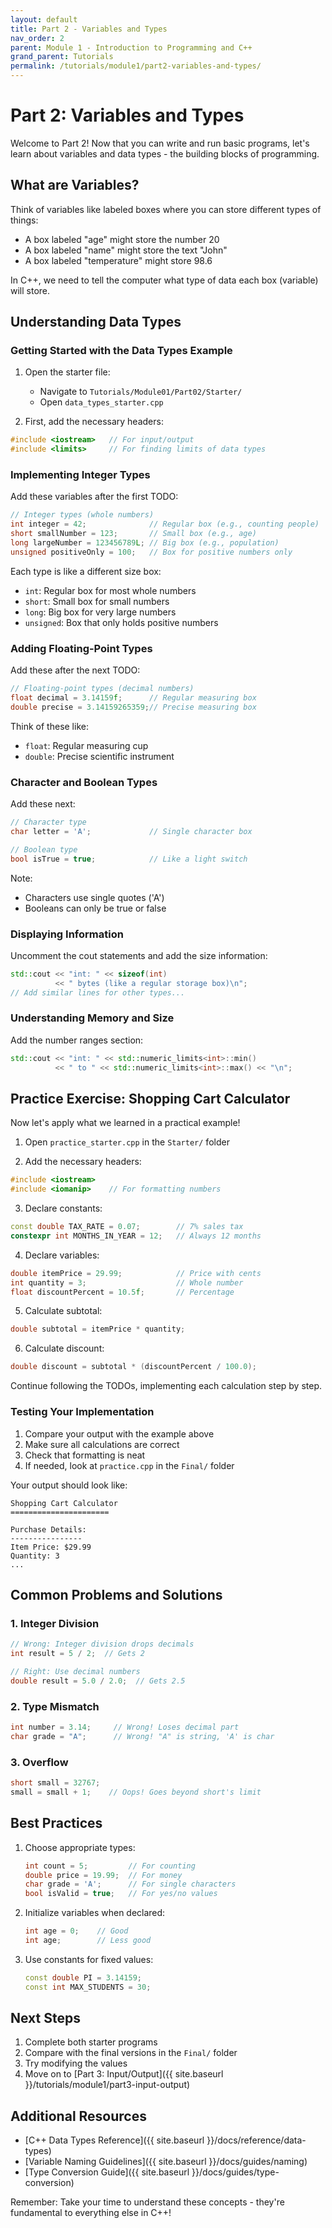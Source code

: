 ```yaml
---
layout: default
title: Part 2 - Variables and Types
nav_order: 2
parent: Module 1 - Introduction to Programming and C++
grand_parent: Tutorials
permalink: /tutorials/module1/part2-variables-and-types/
---
```


# Part 2: Variables and Types

Welcome to Part 2! Now that you can write and run basic programs, let's learn about variables and data types - the building blocks of programming.

## What are Variables?

Think of variables like labeled boxes where you can store different types of things:
- A box labeled "age" might store the number 20
- A box labeled "name" might store the text "John"
- A box labeled "temperature" might store 98.6

In C++, we need to tell the computer what type of data each box (variable) will store.

## Understanding Data Types

### Getting Started with the Data Types Example

1. Open the starter file:
   - Navigate to `Tutorials/Module01/Part02/Starter/`
   - Open `data_types_starter.cpp`

2. First, add the necessary headers:
```cpp
#include <iostream>   // For input/output
#include <limits>     // For finding limits of data types
```

### Implementing Integer Types

Add these variables after the first TODO:
```cpp
// Integer types (whole numbers)
int integer = 42;              // Regular box (e.g., counting people)
short smallNumber = 123;       // Small box (e.g., age)
long largeNumber = 123456789L; // Big box (e.g., population)
unsigned positiveOnly = 100;   // Box for positive numbers only
```

Each type is like a different size box:
- `int`: Regular box for most whole numbers
- `short`: Small box for small numbers
- `long`: Big box for very large numbers
- `unsigned`: Box that only holds positive numbers

### Adding Floating-Point Types

Add these after the next TODO:
```cpp
// Floating-point types (decimal numbers)
float decimal = 3.14159f;      // Regular measuring box
double precise = 3.14159265359;// Precise measuring box
```

Think of these like:
- `float`: Regular measuring cup
- `double`: Precise scientific instrument

### Character and Boolean Types

Add these next:
```cpp
// Character type
char letter = 'A';             // Single character box

// Boolean type
bool isTrue = true;            // Like a light switch
```

Note:
- Characters use single quotes ('A')
- Booleans can only be true or false

### Displaying Information

Uncomment the cout statements and add the size information:
```cpp
std::cout << "int: " << sizeof(int) 
          << " bytes (like a regular storage box)\n";
// Add similar lines for other types...
```

### Understanding Memory and Size

Add the number ranges section:
```cpp
std::cout << "int: " << std::numeric_limits<int>::min() 
          << " to " << std::numeric_limits<int>::max() << "\n";
```

## Practice Exercise: Shopping Cart Calculator

Now let's apply what we learned in a practical example!

1. Open `practice_starter.cpp` in the `Starter/` folder

2. Add the necessary headers:
```cpp
#include <iostream>
#include <iomanip>    // For formatting numbers
```

3. Declare constants:
```cpp
const double TAX_RATE = 0.07;        // 7% sales tax
constexpr int MONTHS_IN_YEAR = 12;   // Always 12 months
```

4. Declare variables:
```cpp
double itemPrice = 29.99;            // Price with cents
int quantity = 3;                    // Whole number
float discountPercent = 10.5f;       // Percentage
```

5. Calculate subtotal:
```cpp
double subtotal = itemPrice * quantity;
```

6. Calculate discount:
```cpp
double discount = subtotal * (discountPercent / 100.0);
```

Continue following the TODOs, implementing each calculation step by step.

### Testing Your Implementation

1. Compare your output with the example above
2. Make sure all calculations are correct
3. Check that formatting is neat
4. If needed, look at `practice.cpp` in the `Final/` folder

Your output should look like:
```
Shopping Cart Calculator
======================

Purchase Details:
----------------
Item Price: $29.99
Quantity: 3
...
```

## Common Problems and Solutions

### 1. Integer Division
```cpp
// Wrong: Integer division drops decimals
int result = 5 / 2;  // Gets 2

// Right: Use decimal numbers
double result = 5.0 / 2.0;  // Gets 2.5
```

### 2. Type Mismatch
```cpp
int number = 3.14;     // Wrong! Loses decimal part
char grade = "A";      // Wrong! "A" is string, 'A' is char
```

### 3. Overflow
```cpp
short small = 32767;
small = small + 1;    // Oops! Goes beyond short's limit
```

## Best Practices
1. Choose appropriate types:
   ```cpp
   int count = 5;         // For counting
   double price = 19.99;  // For money
   char grade = 'A';      // For single characters
   bool isValid = true;   // For yes/no values
   ```

2. Initialize variables when declared:
   ```cpp
   int age = 0;    // Good
   int age;        // Less good
   ```

3. Use constants for fixed values:
   ```cpp
   const double PI = 3.14159;
   const int MAX_STUDENTS = 30;
   ```

## Next Steps
1. Complete both starter programs
2. Compare with the final versions in the `Final/` folder
3. Try modifying the values
4. Move on to [Part 3: Input/Output]({{ site.baseurl }}/tutorials/module1/part3-input-output)

## Additional Resources
- [C++ Data Types Reference]({{ site.baseurl }}/docs/reference/data-types)
- [Variable Naming Guidelines]({{ site.baseurl }}/docs/guides/naming)
- [Type Conversion Guide]({{ site.baseurl }}/docs/guides/type-conversion)

Remember: Take your time to understand these concepts - they're fundamental to everything else in C++!
